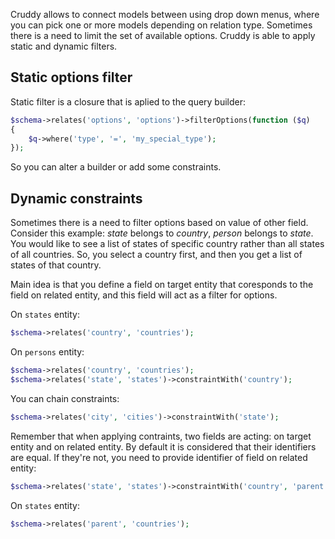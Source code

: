 Cruddy allows to connect models between using drop down menus, where you can pick one or more models depending on relation type. Sometimes there is a need to limit the set of available options. Cruddy is able to apply static and dynamic filters.

## Static options filter

Static filter is a closure that is aplied to the query builder:

```php
$schema->relates('options', 'options')->filterOptions(function ($q)
{
    $q->where('type', '=', 'my_special_type');
});
```

So you can alter a builder or add some constraints.

## Dynamic constraints

Sometimes there is a need to filter options based on value of other field. Consider this example: _state_ belongs to _country_, _person_ belongs to _state_. You would like to see a list of states of specific country rather than all states of all countries. So, you select a country first, and then you get a list of states of that country.

Main idea is that you define a field on target entity that coresponds to the field on related entity, and this field will act as a filter for options.

On `states` entity:

```php
$schema->relates('country', 'countries');
```

On `persons` entity:

```php
$schema->relates('country', 'countries');
$schema->relates('state', 'states')->constraintWith('country');
```

You can chain constraints:

```php
$schema->relates('city', 'cities')->constraintWith('state');
```

Remember that when applying contraints, two fields are acting: on target entity and on related entity. By default it is considered that their identifiers are equal. If they're not, you need to provide identifier of field on related entity:

```php
$schema->relates('state', 'states')->constraintWith('country', 'parent');
```

On `states` entity:

```php
$schema->relates('parent', 'countries');
```